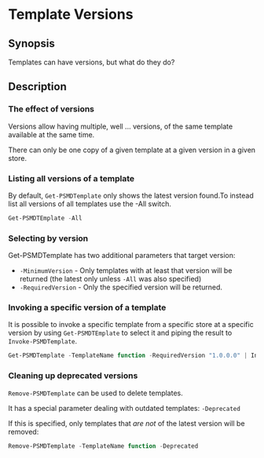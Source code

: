 ﻿---
sidebar_position: 1
---

# Template Versions

## Synopsis

Templates can have versions, but what do they do?

## Description

### The effect of versions

Versions allow having multiple, well ... versions, of the same template available at the same time.

There can only be one copy of a given template at a given version in a given store.

### Listing all versions of a template

By default, `Get-PSMDTemplate` only shows the latest version found.To instead list all versions of all templates use the -All switch.

```powershell
Get-PSMDTEmplate -All
```

### Selecting by version

Get-PSMDTemplate has two additional parameters that target version:

+ `-MinimumVersion` - Only templates with at least that version will be returned (the latest only unless `-All` was also specified)
+ `-RequiredVersion` - Only the specified version will be returned.

### Invoking a specific version of a template

It is possible to invoke a specific template from a specific store at a specific version by using `Get-PSMDTEmplate` to select it and piping the result to `Invoke-PSMDTemplate`.

```powershell
Get-PSMDTemplate -TemplateName function -RequiredVersion "1.0.0.0" | Invoke-PSMDTemplate
```

### Cleaning up deprecated versions

`Remove-PSMDTemplate` can be used to delete templates.

It has a special parameter dealing with outdated templates: `-Deprecated`

If this is specified, only templates that _are not_ of the latest version will be removed:

```powershell
Remove-PSMDTemplate -TemplateName function -Deprecated
```
